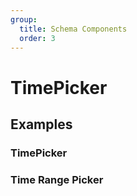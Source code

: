 ```yaml
---
group:
  title: Schema Components
  order: 3
---
```


# TimePicker

## Examples

### TimePicker

<code src="./demos/demo1.tsx"></code>

### Time Range Picker

<code src="./demos/demo2.tsx"></code>
